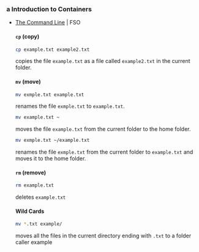 ### a Introduction to Containers

- [The Command Line](https://tkt-lapio.github.io/command-line/) | FSO

  #### `cp` (**c**o**p**y)
  ```bash
  cp example.txt example2.txt
  ```
  copies the file `example.txt` as a file called `example2.txt` in the current folder.

  #### `mv` (move)
  ```bash
  mv exmple.txt example.txt
  ```
  renames the file `exmple.txt` to `example.txt`.
  ```bash
  mv example.txt ~
  ```
  moves the file `example.txt` from the current folder to the home folder.
  ```bash
  mv exmple.txt ~/example.txt
  ```
  renames the file `exmple.txt` from the current folder to `example.txt` and moves it to the home folder.

  #### `rm` (remove)
  ```bash
  rm example.txt
  ```
  deletes `example.txt`

  #### Wild Cards
  ```bash
  mv *.txt example/
  ```
  moves all the files in the current directory ending with `.txt` to a folder caller example
